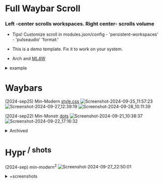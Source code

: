 # Full Waybar Scroll

### Left -center scrolls workspaces. Right center- scrolls volume

  - Tips! Customize scroll in modules.json/config - 'persistent-workspaces' - 'pulseaudio' 'format:'
  
  - This is a demo template. Fix it to work on your system.

  - Arch and [ML4W](https://github.com/mylinuxforwork/dotfiles)

  <details><summary>example</summary>
<p>
  
# High Function
### Faster access to workspaces & volume - [example.conf](https://github.com/j5onrf/dots/tree/main/waybar/example-full-waybar-scroll)
![Screenshot-2024-08-03_12:23:02](https://github.com/user-attachments/assets/fdfdf859-65ba-4302-b2af-4a49fe05ae1d)

</p>
</details>

# Waybars

(2024-sep25) Min-Modern [style.css](https://github.com/j5onrf/dots/tree/main/waybar/Min-Modern)
![Screenshot-2024-09-25_11:57:23](https://github.com/user-attachments/assets/d4c37518-fe92-4841-84c0-51f421986f61)
![Screenshot-2024-09-27_12:39:19](https://github.com/user-attachments/assets/b73806fb-602b-4812-b628-77883e80a278)
![Screenshot-2024-09-28_10:11:39](https://github.com/user-attachments/assets/47f2df57-cc1e-481b-9384-58412e8c3af7)

(2024-sep22) Min-Monstr [dots](https://github.com/j5onrf/dots/tree/main/waybar/Min-Monstr)
![Screenshot-2024-09-21_10:38:37](https://github.com/user-attachments/assets/a7af54b7-3288-4c38-8272-f217c2a3921d)
![Screenshot-2024-09-22_17:16:32](https://github.com/user-attachments/assets/2d673ff2-6801-4b40-a18b-cd171a85e8f9)

<details><summary>Archived</summary>
<p>
  
[detach-gaps] ![traffic-cone-svgrepo-com2](https://github.com/user-attachments/assets/d78a40f2-f7e9-4346-a912-d9dc35bf67e7)
![Screenshot-2024-09-20_18:14:54](https://github.com/user-attachments/assets/261bacc3-a4e3-491f-ab18-c1fdbb2c19ee)
![Screenshot-2024-09-20_15:03:20](https://github.com/user-attachments/assets/2d3b9bb9-a512-4373-b6c5-678fa83e6123)

[wal-color] ![traffic-cone-svgrepo-com2](https://github.com/user-attachments/assets/d78a40f2-f7e9-4346-a912-d9dc35bf67e7)
![Screenshot-2024-09-20_08:16:23](https://github.com/user-attachments/assets/2e9778b3-1120-455f-9ff4-f24d0c2ed028)
![Screenshot-2024-09-20_10:58:38](https://github.com/user-attachments/assets/b3fe7f93-ce44-4ed6-9ea2-b27e0343e4fa)
![Screenshot-2024-09-19_18:09:03](https://github.com/user-attachments/assets/939ca647-65aa-4e75-bda9-5d8b60e1923b)
![Screenshot-2024-09-17_13:01:07](https://github.com/user-attachments/assets/06201541-e366-4931-a375-f4a2772a3c14)

[EverForest-theme-jakool][beuuty-theme] ![traffic-cone-svgrepo-com2](https://github.com/user-attachments/assets/d78a40f2-f7e9-4346-a912-d9dc35bf67e7)
![Screenshot-2024-09-12_11:58:15](https://github.com/user-attachments/assets/833b2057-b8da-4fd7-9594-bdb1a3cc633b)
[ml4w-min-j5][rubik-font] (2024-sep) [dots-released](https://github.com/j5onrf/dots/tree/main/waybar/ml4w-min-j5)
![Screenshot-2024-09-13_08:04:12](https://github.com/user-attachments/assets/f48a4b73-7ac4-41b3-8639-388769214b29)
[gnome-extention-power]
![Screenshot-2024-09-14_07:49:163](https://github.com/user-attachments/assets/8b03d066-3c46-41dc-84d5-7b119fd36071)
[minimal-plus-function][group-sliders]
![minimal-plus-function](https://github.com/user-attachments/assets/4a129265-c715-4909-a86a-911fa3adcf10)
["hyprland/workspaces#rw" icons rewrite from] [Jakoolit dots](https://github.com/JaKooLit/Hyprland-Dots/blob/main/config/waybar/modules)
![Screenshot-2024-09-09_11:20:01](https://github.com/user-attachments/assets/54fa7009-d4e5-4306-845e-66c29e5c5067)
[pywal color][group tray]
![Screenshot-2024-08-26_09:39:40](https://github.com/user-attachments/assets/3a5e4dd4-a12a-4454-a129-bfe73fc3f463)
[minimal ml4w modified]
![Screenshot-2024-08-23_18:51:27](https://github.com/user-attachments/assets/bee06be7-83f7-4c1e-9334-23f4cf49b3f8)
[my setup] (2024-aug)
![Screenshot-2024-08-28_12:23:10](https://github.com/user-attachments/assets/1edde73e-5fd1-4b13-8d80-d4cd0fc56930)
![Screenshot-2024-08-27_22:04:03](https://github.com/user-attachments/assets/cb191c9c-8e8e-4323-94dc-807e4f66da75)
![Screenshot-2024-09-11_18:07:40](https://github.com/user-attachments/assets/64af88fb-0ce1-412b-8792-e6cc447583a1)

</p>
</details>

# Hypr<sup> / shots</sup>

(2024-sep) min-modern<sup>2</sup>
![Screenshot-2024-09-27_22:50:01](https://github.com/user-attachments/assets/50316911-2069-4c0a-b02e-620dbcea066e)

<details><summary>+screenshots</summary>
<p>

(2024-sep) min-monstr
![Screenshot-2024-09-21_10:30:49](https://github.com/user-attachments/assets/8a225388-a003-44b7-9ac0-baa429c713f5)

(2024-aug) catppuccin
![2024-08-12T12:18:55,626962318-05:00](https://github.com/user-attachments/assets/8c16c637-4a3a-4b69-9c4e-045d4b61ed8d)

</p>
</details>


